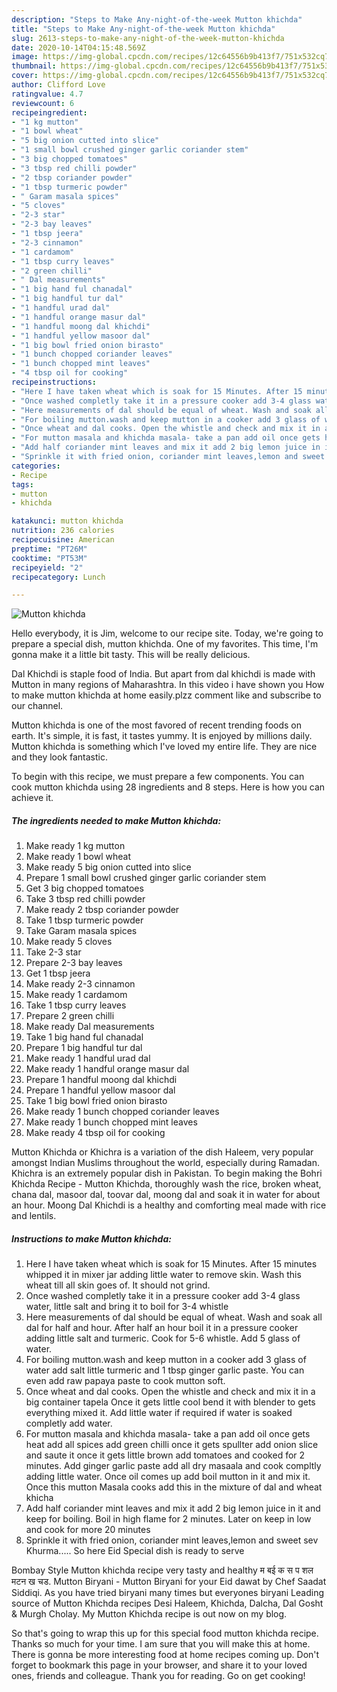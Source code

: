 ```yaml
---
description: "Steps to Make Any-night-of-the-week Mutton khichda"
title: "Steps to Make Any-night-of-the-week Mutton khichda"
slug: 2613-steps-to-make-any-night-of-the-week-mutton-khichda
date: 2020-10-14T04:15:48.569Z
image: https://img-global.cpcdn.com/recipes/12c64556b9b413f7/751x532cq70/mutton-khichda-recipe-main-photo.jpg
thumbnail: https://img-global.cpcdn.com/recipes/12c64556b9b413f7/751x532cq70/mutton-khichda-recipe-main-photo.jpg
cover: https://img-global.cpcdn.com/recipes/12c64556b9b413f7/751x532cq70/mutton-khichda-recipe-main-photo.jpg
author: Clifford Love
ratingvalue: 4.7
reviewcount: 6
recipeingredient:
- "1 kg mutton"
- "1 bowl wheat"
- "5 big onion cutted into slice"
- "1 small bowl crushed ginger garlic coriander stem"
- "3 big chopped tomatoes"
- "3 tbsp red chilli powder"
- "2 tbsp coriander powder"
- "1 tbsp turmeric powder"
- " Garam masala spices"
- "5 cloves"
- "2-3 star"
- "2-3 bay leaves"
- "1 tbsp jeera"
- "2-3 cinnamon"
- "1 cardamom"
- "1 tbsp curry leaves"
- "2 green chilli"
- " Dal measurements"
- "1 big hand ful chanadal"
- "1 big handful tur dal"
- "1 handful urad dal"
- "1 handful orange masur dal"
- "1 handful moong dal khichdi"
- "1 handful yellow masoor dal"
- "1 big bowl fried onion birasto"
- "1 bunch chopped coriander leaves"
- "1 bunch chopped mint leaves"
- "4 tbsp oil for cooking"
recipeinstructions:
- "Here I have taken wheat which is soak for 15 Minutes. After 15 minutes whipped it in mixer jar adding little water to remove skin. Wash this wheat till all skin goes of. It should not grind."
- "Once washed completly take it in a pressure cooker add 3-4 glass water, little salt and bring it to boil for 3-4 whistle"
- "Here measurements of dal should be equal of wheat. Wash and soak all dal for half and hour. After half an hour boil it in a pressure cooker adding little salt and turmeric. Cook for 5-6 whistle. Add 5 glass of water."
- "For boiling mutton.wash and keep mutton in a cooker add 3 glass of water add salt little turmeric and 1 tbsp ginger garlic paste. You can even add raw papaya paste to cook mutton soft."
- "Once wheat and dal cooks. Open the whistle and check and mix it in a big container tapela Once it gets little cool bend it with blender to gets everything mixed it. Add little water if required if water is soaked completly add water."
- "For mutton masala and khichda masala- take a pan add oil once gets heat add all spices add green chilli once it gets spullter add onion slice and saute it once it gets little brown add tomatoes and cooked for 2 minutes. Add ginger garlic paste add all dry masaala and cook compltly adding little water. Once oil comes up add boil mutton in it and mix it. Once this mutton Masala cooks add this in the mixture of dal and wheat khicha"
- "Add half coriander mint leaves and mix it add 2 big lemon juice in it and keep for boiling. Boil in high flame for 2 minutes. Later on keep in low and cook for more 20 minutes"
- "Sprinkle it with fried onion, coriander mint leaves,lemon and sweet sev Khurma..... So here Eid Special dish is ready to serve"
categories:
- Recipe
tags:
- mutton
- khichda

katakunci: mutton khichda 
nutrition: 236 calories
recipecuisine: American
preptime: "PT26M"
cooktime: "PT53M"
recipeyield: "2"
recipecategory: Lunch

---
```



![Mutton khichda](https://img-global.cpcdn.com/recipes/12c64556b9b413f7/751x532cq70/mutton-khichda-recipe-main-photo.jpg)

Hello everybody, it is Jim, welcome to our recipe site. Today, we're going to prepare a special dish, mutton khichda. One of my favorites. This time, I'm gonna make it a little bit tasty. This will be really delicious.

Dal Khichdi is staple food of India. But apart from dal khichdi is made with Mutton in many regions of Maharashtra. In this video i have shown you How to make mutton khichda at home easily.plzz comment like and subscribe to our channel.

Mutton khichda is one of the most favored of recent trending foods on earth. It's simple, it is fast, it tastes yummy. It is enjoyed by millions daily. Mutton khichda is something which I've loved my entire life. They are nice and they look fantastic.


To begin with this recipe, we must prepare a few components. You can cook mutton khichda using 28 ingredients and 8 steps. Here is how you can achieve it.

<!--inarticleads1-->

##### The ingredients needed to make Mutton khichda:

1. Make ready 1 kg mutton
1. Make ready 1 bowl wheat
1. Make ready 5 big onion cutted into slice
1. Prepare 1 small bowl crushed ginger garlic coriander stem
1. Get 3 big chopped tomatoes
1. Take 3 tbsp red chilli powder
1. Make ready 2 tbsp coriander powder
1. Take 1 tbsp turmeric powder
1. Take  Garam masala spices
1. Make ready 5 cloves
1. Take 2-3 star
1. Prepare 2-3 bay leaves
1. Get 1 tbsp jeera
1. Make ready 2-3 cinnamon
1. Make ready 1 cardamom
1. Take 1 tbsp curry leaves
1. Prepare 2 green chilli
1. Make ready  Dal measurements
1. Take 1 big hand ful chanadal
1. Prepare 1 big handful tur dal
1. Make ready 1 handful urad dal
1. Make ready 1 handful orange masur dal
1. Prepare 1 handful moong dal khichdi
1. Prepare 1 handful yellow masoor dal
1. Take 1 big bowl fried onion birasto
1. Make ready 1 bunch chopped coriander leaves
1. Make ready 1 bunch chopped mint leaves
1. Make ready 4 tbsp oil for cooking


Mutton Khichda or Khichra is a variation of the dish Haleem, very popular amongst Indian Muslims throughout the world, especially during Ramadan. Khichra is an extremely popular dish in Pakistan. To begin making the Bohri Khichda Recipe - Mutton Khichda, thoroughly wash the rice, broken wheat, chana dal, masoor dal, toovar dal, moong dal and soak it in water for about an hour. Moong Dal Khichdi is a healthy and comforting meal made with rice and lentils. 

<!--inarticleads2-->

##### Instructions to make Mutton khichda:

1. Here I have taken wheat which is soak for 15 Minutes. After 15 minutes whipped it in mixer jar adding little water to remove skin. Wash this wheat till all skin goes of. It should not grind.
1. Once washed completly take it in a pressure cooker add 3-4 glass water, little salt and bring it to boil for 3-4 whistle
1. Here measurements of dal should be equal of wheat. Wash and soak all dal for half and hour. After half an hour boil it in a pressure cooker adding little salt and turmeric. Cook for 5-6 whistle. Add 5 glass of water.
1. For boiling mutton.wash and keep mutton in a cooker add 3 glass of water add salt little turmeric and 1 tbsp ginger garlic paste. You can even add raw papaya paste to cook mutton soft.
1. Once wheat and dal cooks. Open the whistle and check and mix it in a big container tapela Once it gets little cool bend it with blender to gets everything mixed it. Add little water if required if water is soaked completly add water.
1. For mutton masala and khichda masala- take a pan add oil once gets heat add all spices add green chilli once it gets spullter add onion slice and saute it once it gets little brown add tomatoes and cooked for 2 minutes. Add ginger garlic paste add all dry masaala and cook compltly adding little water. Once oil comes up add boil mutton in it and mix it. Once this mutton Masala cooks add this in the mixture of dal and wheat khicha
1. Add half coriander mint leaves and mix it add 2 big lemon juice in it and keep for boiling. Boil in high flame for 2 minutes. Later on keep in low and cook for more 20 minutes
1. Sprinkle it with fried onion, coriander mint leaves,lemon and sweet sev Khurma..... So here Eid Special dish is ready to serve


Bombay Style Mutton khichda recipe very tasty and healthy म बई क स प शल मटन ख चड. Mutton Biryani - Mutton Biryani for your Eid dawat by Chef Saadat Siddiqi. As you have tried biryani many times but everyones biryani Leading source of Mutton Khichda recipes Desi Haleem, Khichda, Dalcha, Dal Gosht &amp; Murgh Cholay. My Mutton Khichda recipe is out now on my blog. 

So that's going to wrap this up for this special food mutton khichda recipe. Thanks so much for your time. I am sure that you will make this at home. There is gonna be more interesting food at home recipes coming up. Don't forget to bookmark this page in your browser, and share it to your loved ones, friends and colleague. Thank you for reading. Go on get cooking!
